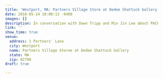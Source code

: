 ```yaml
---
title: 'Westport, MA: Partners Village Store at Dedee Shattuck Gallery'
date: 2018-05-24 18:00:13 -0400
images: []
description: In conversation with Dawn Tripp and Min Jin Lee about PACHINKO
link: ''
show_time: true
venue:
  address: 1 Partners' Lane
  city: Westport
  name: Partners Village Storee at Dedee Shattuck Gallery
  state: MA
  zip: 02790
draft: true

---
```


